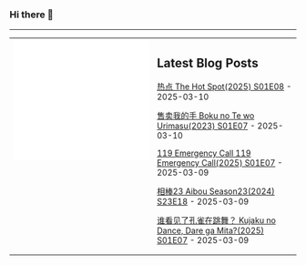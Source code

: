 ### Hi there 👋

<!--
**etng/etng** is a ✨ _special_ ✨ repository because its `README.md` (this file) appears on your GitHub profile.

Here are some ideas to get you started:

- 🔭 I’m currently working on ...
- 🌱 I’m currently learning ...
- 👯 I’m looking to collaborate on ...
- 🤔 I’m looking for help with ...
- 💬 Ask me about ...
- 📫 How to reach me: ...
- 😄 Pronouns: ...
- ⚡ Fun fact: ...
-->


---

<table>
<tr>
<td valign="top" width="50%">
<img src="metrics.svg" alt="Metric" />
</td>
<td valign="top" width="50%">

## Latest Blog Posts
<!-- blog start -->
[热点 The Hot Spot(2025) S01E08](http://www.fanxinzhui.com/rr/2607#S01E08) - 2025-03-10

[售卖我的手 Boku no Te wo Urimasu(2023) S01E07](http://www.fanxinzhui.com/rr/2614#S01E07) - 2025-03-10

[119 Emergency Call 119 Emergency Call(2025) S01E07](http://www.fanxinzhui.com/rr/2603#S01E07) - 2025-03-09

[相棒23 Aibou Season23(2024) S23E18](http://www.fanxinzhui.com/rr/2593#S23E18) - 2025-03-09

[谁看见了孔雀在跳舞？ Kujaku no Dance, Dare ga Mita?(2025) S01E07](http://www.fanxinzhui.com/rr/2611#S01E07) - 2025-03-09
<!-- blog end -->

</td></tr></table>

